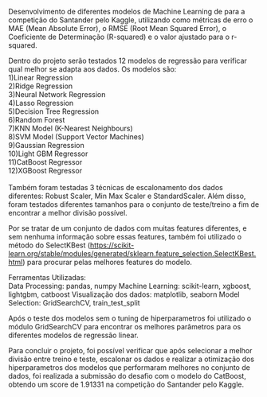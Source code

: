Desenvolvimento de diferentes modelos de Machine Learning de para a competição do Santander pelo Kaggle, utilizando como métricas de erro o MAE (Mean Absolute Error), o RMSE (Root Mean Squared Error), o Coeficiente de Determinação (R-squared) e o valor ajustado para o r-squared. <br>

Dentro do projeto serão testados 12 modelos de regressão para verificar qual melhor se adapta aos dados. Os modelos são: <br>
1)Linear Regression<br>
2)Ridge Regression<br>
3)Neural Network Regression<br>
4)Lasso Regression<br>
5)Decision Tree Regression<br>
6)Random Forest<br>
7)KNN Model (K-Nearest Neighbours)<br>
8)SVM Model (Support Vector Machines)<br>
9)Gaussian Regression<br>
10)Light GBM Regressor <br>
11)CatBoost Regressor <br>
12)XGBoost Regressor <br>
<br>
Também foram testadas 3 técnicas de escalonamento dos dados diferentes: Robust Scaler, Min Max Scaler e StandardScaler. Além disso, foram testados diferentes tamanhos para o conjunto de teste/treino a fim de encontrar a melhor divisão possível.<br>

Por se tratar de um conjunto de dados com muitas features diferentes, e sem nenhuma informação sobre essas features, também foi utilizado o método do SelectKBest (https://scikit-learn.org/stable/modules/generated/sklearn.feature_selection.SelectKBest.html) para procurar pelas melhores features do modelo. <br>

Ferramentas Utilizadas: <br>
Data Processing: pandas, numpy
Machine Learning: scikit-learn, xgboost, lightgbm, catboost
Visualização dos dados: matplotlib, seaborn
Model Selection: GridSearchCV, train_test_split

Após o teste dos modelos sem o tuning de hiperparametros foi utilizado o módulo GridSearchCV para encontrar os melhores parâmetros para os diferentes modelos de regressão linear.

Para concluir o projeto, foi possível verificar que após selecionar a melhor divisão entre treino e teste, escalonar os dados e realizar a otimização dos hiperparametros dos modelos que performaram melhores no conjunto de dados, foi realizada a submissão do desafio com o modelo do CatBoost, obtendo um score de 1.91331 na competição do Santander pelo Kaggle.
